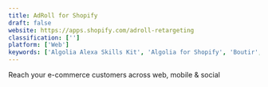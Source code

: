 ```yaml
---
title: AdRoll for Shopify
draft: false 
website: https://apps.shopify.com/adroll-retargeting
classification: ['']
platform: ['Web']
keywords: ['Algolia Alexa Skills Kit', 'Algolia for Shopify', 'Boutir', "Don't Close This Tab", 'LeadFuze', 'Plobal Apps', 'Publishd', 'Really Simple Store', 'Sello', 'Selz', 'ShopFlow', 'Shopify Buy Button', 'Square Online Store']
---
```

Reach your e-commerce customers across web, mobile & social